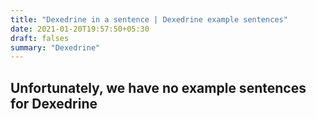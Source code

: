 ```yaml
---
title: "Dexedrine in a sentence | Dexedrine example sentences"
date: 2021-01-20T19:57:50+05:30
draft: falses
summary: "Dexedrine"
---
```

## Unfortunately, we have no example sentences for Dexedrine                 
